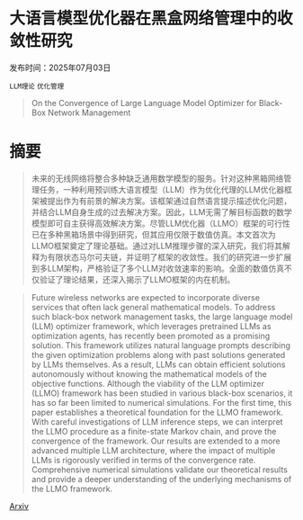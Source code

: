 # 大语言模型优化器在黑盒网络管理中的收敛性研究

发布时间：2025年07月03日

`LLM理论` `优化管理`

> On the Convergence of Large Language Model Optimizer for Black-Box Network Management

# 摘要

> 未来的无线网络将整合多种缺乏通用数学模型的服务。针对这种黑箱网络管理任务，一种利用预训练大语言模型（LLM）作为优化代理的LLM优化器框架被提出作为有前景的解决方案。该框架通过自然语言提示描述优化问题，并结合LLM自身生成的过去解决方案。因此，LLM无需了解目标函数的数学模型即可自主获得高效解决方案。尽管LLM优化器（LLMO）框架的可行性已在多种黑箱场景中得到研究，但其应用仅限于数值仿真。本文首次为LLMO框架奠定了理论基础。通过对LLM推理步骤的深入研究，我们将其解释为有限状态马尔可夫链，并证明了框架的收敛性。我们的研究进一步扩展到多LLM架构，严格验证了多个LLM对收敛速率的影响。全面的数值仿真不仅验证了理论结果，还深入揭示了LLMO框架的内在机制。


> Future wireless networks are expected to incorporate diverse services that often lack general mathematical models. To address such black-box network management tasks, the large language model (LLM) optimizer framework, which leverages pretrained LLMs as optimization agents, has recently been promoted as a promising solution. This framework utilizes natural language prompts describing the given optimization problems along with past solutions generated by LLMs themselves. As a result, LLMs can obtain efficient solutions autonomously without knowing the mathematical models of the objective functions. Although the viability of the LLM optimizer (LLMO) framework has been studied in various black-box scenarios, it has so far been limited to numerical simulations. For the first time, this paper establishes a theoretical foundation for the LLMO framework. With careful investigations of LLM inference steps, we can interpret the LLMO procedure as a finite-state Markov chain, and prove the convergence of the framework. Our results are extended to a more advanced multiple LLM architecture, where the impact of multiple LLMs is rigorously verified in terms of the convergence rate. Comprehensive numerical simulations validate our theoretical results and provide a deeper understanding of the underlying mechanisms of the LLMO framework.

[Arxiv](https://arxiv.org/abs/2507.02689)